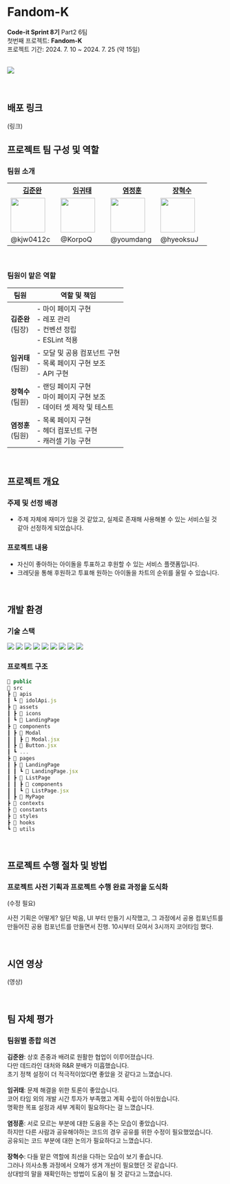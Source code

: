 # Fandom-K

**Code-it Sprint 8기** Part2 6팀<br>
첫번째 프로젝트: **Fandom-K**<br>
프로젝트 기간: 2024. 7. 10 ~ 2024. 7. 25 (약 15일)

<br>
<img src="https://github.com/user-attachments/assets/bb102d6f-b832-4a34-8f9e-1679c0a4e9fa">
<br><br><br>

## 배포 링크
(링크)

## 프로젝트 팀 구성 및 역할
### 팀원 소개
<table>
  <tr>
    <th width="100"><a href="https://github.com/kjw0412c">김준완</a></th>
    <th width="100"><a href="https://github.com/KorpoQ">임귀태</a></th>
    <th width="100"><a href="https://github.com/youmdang">염정훈</a></th>
    <th width="100"><a href="https://github.com/hyeoksuJ">장혁수</a></th>
  </tr>
  <tr>
    <td width="100"><img src="https://github.com/kjw0412c.png" width="80"></td>
    <td width="100"><img src="https://github.com/KorpoQ.png" width="80"></td>
    <td width="100"><img src="https://github.com/youmdang.png" width="80"></td>
    <td width="100"><img src="https://github.com/hyeoksuJ.png" width="80"></td>
  </tr>
  <tr>
    <td width="100">@kjw0412c</td>
    <td width="100">@KorpoQ</td>
    <td width="100">@youmdang</td>
    <td width="100">@hyeoksuJ</td>
  </tr>
</table>
<br>

### 팀원이 맡은 역할

| 팀원     | 역할 및 책임                                                                 |
|----------|------------------------------------------------------------------------------|
| **김준완**<br>(팀장) | - 마이 페이지 구현<br> - 레포 관리<br> - 컨벤션 정립<br> - ESLint 적용 |
| **임귀태**<br>(팀원) | - 모달 및 공용 컴포넌트 구현<br> - 목록 페이지 구현 보조<br> - API 구현<br> |
| **장혁수**<br>(팀원)  | - 랜딩 페이지 구현<br> -  마이 페이지 구현 보조<br> - 데이터 셋 제작 및 테스트 |
| **염정훈**<br>(팀원)  | - 목록 페이지 구현<br> - 헤더 컴포넌트 구현<br> - 캐러셀 기능 구현 |

<br>

## 프로젝트 개요
### 주제 및 선정 배경
- 주제 자체에 재미가 있을 것 같았고, 실제로 존재해 사용해볼 수 있는 서비스일 것 같아 선정하게 되었습니다.

### 프로젝트 내용
- 자신이 좋아하는 아이돌을 투표하고 후원할 수 있는 서비스 플랫폼입니다.
- 크레딧을 통해 후원하고 투표해 원하는 아이돌을 차트의 순위를 올릴 수 있습니다.

<br>

## 개발 환경

### 기술 스택
<img src="https://img.shields.io/badge/html5-E34F26?style=for-the-badge&logo=html5&logoColor=white"> <img src="https://img.shields.io/badge/css-1572B6?style=for-the-badge&logo=css3&logoColor=white">
<img src="https://img.shields.io/badge/javascript-F7DF1E?style=for-the-badge&logo=javascript&logoColor=black">
<img src="https://img.shields.io/badge/react-61DAFB?style=for-the-badge&logo=react&logoColor=black">
<img src="https://img.shields.io/badge/Styled--Components-DB7093?style=for-the-badge&logo=styled-components&logoColor=white">
<img src="https://img.shields.io/badge/Swagger-85EA2D?style=for-the-badge&logo=swagger&logoColor=white">
<img src="https://img.shields.io/badge/ESLint-4B32C3?style=for-the-badge&logo=eslint&logoColor=white">
<img src="https://img.shields.io/badge/git-F05032?style=for-the-badge&logo=git&logoColor=white">
<img src="https://img.shields.io/badge/github-181717?style=for-the-badge&logo=github&logoColor=white">
<br>

### 프로젝트 구조

```javascript
📂 public
📂 src
┣ 📂 apis
┃ ┗ 📄 idolApi.js
┣ 📂 assets
┃ ┣ 📂 icons
┃ ┗ 📂 LandingPage
┣ 📂 components
┃ ┣ 📂 Modal
┃ ┃ ┣ 📄 Modal.jsx
┃ ┣ 📄 Button.jsx
┃ ┗ ...
┣ 📂 pages
┃ ┣ 📂 LandingPage
┃ ┃ ┗ 📄 LandingPage.jsx
┃ ┣ 📂 ListPage
┃ ┃ ┣ 📂 components
┃ ┃ ┗ 📄 ListPage.jsx
┃ ┣ 📂 MyPage
┣ 📂 contexts
┣ 📂 constants
┣ 📂 styles
┣ 📂 hooks
┗ 📂 utils
```
<br>

## 프로젝트 수행 절차 및 방법
### 프로젝트 사전 기획과 프로젝트 수행 완료 과정을 도식화
(수정 필요)

사전 기획은 어떻게?
일단 박음, UI 부터 만들기 시작했고, 그 과정에서 공용 컴포넌트를 만들어진 공용 컴포넌트를 만들면서 진행. 
10시부터 모여서 3시까지 코어타임 했다.

<br>


## 시연 영상
(영상)

<br>

## 팀 자체 평가
### 팀원별 종합 의견

**김준완**: 상호 존중과 배려로 원활한 협업이 이루어졌습니다. <br>
다만 데드라인 대처와 R&R 분배가 미흡했습니다. <br>
초기 정책 설정이 더 적극적이었다면 좋았을 것 같다고 느꼈습니다.<br>
<br>
**임귀태**: 문제 해결을 위한 토론이 좋았습니다. <br>
코어 타임 외의 개발 시간 투자가 부족했고 계획 수립이 아쉬웠습니다. <br>
명확한 목표 설정과 세부 계획이 필요하다는 걸 느꼈습니다. <br>
<br>
**염정훈**: 서로 모르는 부분에 대한 도움을 주는 모습이 좋았습니다. <br>
하지만 다른 사람과 공유해야하는 코드의 경우 공유를 위한 수정이 필요했었습니다. <br>
공유되는 코드 부분에 대한 논의가 필요하다고 느꼈습니다. <br>
<br>
**장혁수**: 다들 맡은 역할에 최선을 다하는 모습이 보기 좋습니다. <br>
그러나 의사소통 과정에서 오해가 생겨 개선이 필요했던 것 같습니다. <br>
상대방의 말을 재확인하는 방법이 도움이 될 것 같다고 느꼈습니다. <br>
